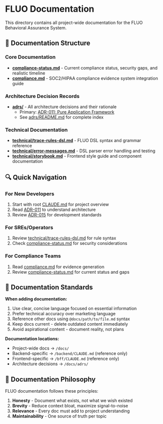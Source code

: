 # FLUO Documentation

This directory contains all project-wide documentation for the FLUO Behavioral Assurance System.

## 📁 Documentation Structure

### Core Documentation
- **[compliance-status.md](compliance-status.md)** - Current compliance status, security gaps, and realistic timeline
- **[compliance.md](compliance.md)** - SOC2/HIPAA compliance evidence system integration guide

### Architecture Decision Records
- **[adrs/](adrs/)** - All architecture decisions and their rationale
  - Primary: [ADR-011: Pure Application Framework](adrs/011-pure-application-framework.md)
  - See [adrs/README.md](adrs/README.md) for complete index

### Technical Documentation
- **[technical/trace-rules-dsl.md](technical/trace-rules-dsl.md)** - FLUO DSL syntax and grammar reference
- **[technical/error-messages.md](technical/error-messages.md)** - DSL parser error handling and testing
- **[technical/storybook.md](technical/storybook.md)** - Frontend style guide and component documentation

## 🔍 Quick Navigation

### For New Developers
1. Start with root [CLAUDE.md](../CLAUDE.md) for project overview
2. Read [ADR-011](adrs/011-pure-application-framework.md) to understand architecture
3. Review [ADR-015](adrs/015-development-workflow-and-quality-standards.md) for development standards

### For SREs/Operators
1. Review [technical/trace-rules-dsl.md](technical/trace-rules-dsl.md) for rule syntax
2. Check [compliance-status.md](compliance-status.md) for security considerations

### For Compliance Teams
1. Read [compliance.md](compliance.md) for evidence generation
2. Review [compliance-status.md](compliance-status.md) for current status and gaps

## 📝 Documentation Standards

**When adding documentation:**
1. Use clear, concise language focused on essential information
2. Prefer technical accuracy over marketing language
3. Reference other docs using `@docs/path/to/file.md` syntax
4. Keep docs current - delete outdated content immediately
5. Avoid aspirational content - document reality, not plans

**Documentation locations:**
- Project-wide docs → `/docs/`
- Backend-specific → `/backend/CLAUDE.md` (reference only)
- Frontend-specific → `/bff/CLAUDE.md` (reference only)
- Architecture decisions → `/docs/adrs/`

## 🎯 Documentation Philosophy

FLUO documentation follows these principles:
1. **Honesty** - Document what exists, not what we wish existed
2. **Brevity** - Reduce context bloat, maximize signal-to-noise
3. **Relevance** - Every doc must add to project understanding
4. **Maintainability** - One source of truth per topic
